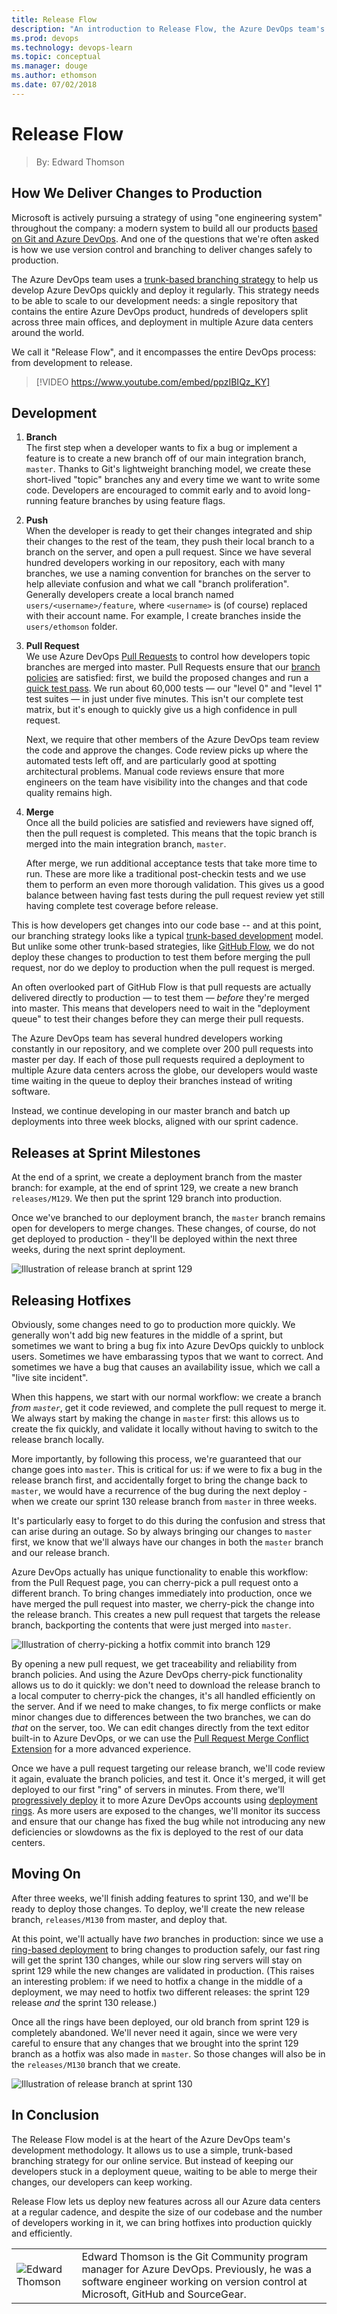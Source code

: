 ```yaml
---
title: Release Flow
description: "An introduction to Release Flow, the Azure DevOps team's branching strategy and development process that ensures that we deliver code to production safely and efficiently."
ms.prod: devops
ms.technology: devops-learn
ms.topic: conceptual
ms.manager: douge
ms.author: ethomson
ms.date: 07/02/2018
---
```


# Release Flow
> By: Edward Thomson

## How We Deliver Changes to Production

Microsoft is actively pursuing a strategy of using "one engineering
system" throughout the company: a modern system to build all our products
[based on Git and Azure DevOps](use-git-microsoft.md).
And one of the questions that we're often asked is how we use version
control and branching to deliver changes safely to production.

The Azure DevOps team uses a [trunk-based branching
strategy](https://trunkbaseddevelopment.com/) to help us develop Azure DevOps
quickly and deploy it regularly.  This strategy needs to be able to scale
to our development needs: a single repository that contains the entire Azure DevOps
product, hundreds of developers split across three main offices, and
deployment in multiple Azure data centers around the world.

We call it "Release Flow", and it encompasses the entire DevOps process:
from development to release.

> [!VIDEO https://www.youtube.com/embed/ppzIBIQz_KY]

## Development

1. **Branch**   
   The first step when a developer wants to fix a bug or implement a
   feature is to create a new branch off of our main integration branch,
   `master`.  Thanks to Git's lightweight branching model, we create these
   short-lived "topic" branches any and every time we want to write some
   code.  Developers are encouraged to commit early and to avoid
   long-running feature branches by using feature flags.

2. **Push**  
   When the developer is ready to get their changes integrated and ship
   their changes to the rest of the team, they push their local branch to
   a branch on the server, and open a pull request.  Since we have several
   hundred developers working in our repository, each with many branches,
   we use a naming convention for branches on the server to help alleviate
   confusion and what we call "branch proliferation".  Generally developers
   create a local branch named `users/<username>/feature`, where
   `<username>` is (of course) replaced with their account name.  For
   example, I create branches inside the `users/ethomson` folder.

3. **Pull Request**  
   We use Azure DevOps [Pull Requests](/azure/devops/git/pull-requests?view=vsts)
   to control how developers topic branches are merged into master.  Pull
   Requests ensure that our [branch policies](/azure/devops/git/branch-policies?view=vsts)
   are satisfied:  first, we build the proposed changes and run a [quick test
   pass](https://blogs.msdn.microsoft.com/bharry/2017/06/28/testing-in-a-cloud-delivery-cadence/).
   We run about 60,000 tests &mdash; our "level 0" and "level 1" test suites
   &mdash; in just under five minutes.  This isn't our complete test matrix,
   but it's enough to quickly give us a high confidence in pull request.

   Next, we require that other members of the Azure DevOps team review the code and
   approve the changes.  Code review picks up where the automated tests left
   off, and are particularly good at spotting architectural problems.  Manual
   code reviews ensure that more engineers on the team have visibility into
   the changes and that code quality remains high.

4. **Merge**  
   Once all the build policies are satisfied and reviewers have signed
   off, then the pull request is completed.  This means that the topic
   branch is merged into the main integration branch, `master`.

   After merge, we run additional acceptance tests that take more time to
   run.  These are more like a traditional post-checkin tests and we use
   them to perform an even more thorough validation.  This gives us a good
   balance between having fast tests during the pull request review yet
   still having complete test coverage before release.

This is how developers get changes into our code base -- and at this
point, our branching strategy looks like a typical [trunk-based
development](https://trunkbaseddevelopment.com) model.  But unlike some
other trunk-based strategies, like [GitHub
Flow](https://guides.github.com/introduction/flow/), we do not deploy
these changes to production to test them before merging the pull request,
nor do we deploy to production when the pull request is merged.

An often overlooked part of GitHub Flow is that pull requests are
actually delivered directly to production &mdash; to test them &mdash;
_before_ they're merged into master.  This means that developers need
to wait in the "deployment queue" to test their changes before they can
merge their pull requests.

The Azure DevOps team has several hundred developers working constantly in our
repository, and we complete over 200 pull requests into master per day.
If each of those pull requests required a deployment to multiple Azure
data centers across the globe, our developers would waste time waiting
in the queue to deploy their branches instead of writing software.

Instead, we continue developing in our master branch and batch up
deployments into three week blocks, aligned with our sprint cadence.

## Releases at Sprint Milestones

At the end of a sprint, we create a deployment branch from the master
branch: for example, at the end of sprint 129, we create a new branch
`releases/M129`.  We then put the sprint 129 branch into production.

Once we've branched to our deployment branch, the `master` branch remains
open for developers to merge changes.  These changes, of course, do not
get deployed to production - they'll be deployed within the next three
weeks, during the next sprint deployment.

![Illustration of release branch at sprint 129](../_img/releaseflow-1.png)

## Releasing Hotfixes

Obviously, some changes need to go to production more quickly.  We
generally won't add big new features in the middle of a sprint, but
sometimes we want to bring a bug fix into Azure DevOps quickly to unblock users.
Sometimes we have embarassing typos that we want to correct.  And
sometimes we have a bug that causes an availability issue, which we call a
"live site incident".

When this happens, we start with our normal workflow: we create a branch
_from `master`_, get it code reviewed, and complete the pull request to
merge it.  We always start by making the change in `master` first:  this
allows us to create the fix quickly, and validate it locally without
having to switch to the release branch locally.

More importantly, by following this process, we're guaranteed that our
change goes into `master`.  This is critical for us: if we were to fix a
bug in the release branch first, and accidentally forget to bring the
change back to `master`, we would have a recurrence of the bug during the
next deploy - when we create our sprint 130 release branch from `master`
in three weeks.

It's particularly easy to forget to do this during the confusion and
stress that can arise during an outage.  So by always bringing our changes
to `master` first, we know that we'll always have our changes in both the
`master` branch and our release branch.

Azure DevOps actually has unique functionality to enable
this workflow: from the Pull Request page, you can cherry-pick a pull
request onto a different branch.  To bring changes immediately into
production, once we have merged the pull request into master, we
cherry-pick the change into the release branch.  This creates a new pull
request that targets the release branch, backporting the contents that
were just merged into `master`.

![Illustration of cherry-picking a hotfix commit into branch 129](../_img/releaseflow-2.png)

By opening a new pull request, we get traceability and reliability from
branch policies.  And using the Azure DevOps cherry-pick functionality allows us
to do it quickly: we don't need to download the release branch to a local
computer to cherry-pick the changes, it's all handled efficiently on the
server.  And if we need to make changes, to fix merge conflicts or make
minor changes due to differences between the two branches, we can do
_that_ on the server, too.  We can edit changes directly from the text
editor built-in to Azure DevOps, or we can use the
[Pull Request Merge Conflict Extension](https://marketplace.visualstudio.com/items?itemName=ms-devlabs.conflicts-tab)
for a more advanced experience.

Once we have a pull request targeting our release branch, we'll code
review it again, evaluate the branch policies, and test it.  Once it's
merged, it will get deployed to our first "ring" of servers in minutes.
From there, we'll [progressively deploy](../what-is-continuous-delivery.md)
it to more Azure DevOps accounts using
[deployment rings](/azure/devops/articles/phase-rollout-with-rings?view=vsts).
As more users are exposed to the changes, we'll monitor its success and
ensure that our change has fixed the bug while not introducing any new
deficiencies or slowdowns as the fix is deployed to the rest of our data
centers.

## Moving On

After three weeks, we'll finish adding features to sprint 130, and we'll
be ready to deploy those changes.  To deploy, we'll create the new release
branch, `releases/M130` from master, and deploy that.

At this point, we'll actually have _two_ branches in production:  since we
use a [ring-based deployment](https://msdn.microsoft.com/magazine/mt814804.aspx)
to bring changes to production safely, our fast ring will get the sprint 130
changes, while our slow ring servers will stay on sprint 129 while the new
changes are validated in production.  (This raises an interesting problem:
if we need to hotfix a change in the middle of a deployment, we may need to
hotfix two different releases: the sprint 129 release _and_ the sprint 130
release.)

Once all the rings have been deployed, our old branch from sprint 129 is
completely abandoned.  We'll never need it again, since we were very
careful to ensure that any changes that we brought into the sprint 129
branch as a hotfix was also made in `master`.  So those changes will
also be in the `releases/M130` branch that we create.

![Illustration of release branch at sprint 130](../_img/releaseflow-3.png)

## In Conclusion

The Release Flow model is at the heart of the Azure DevOps team's development
methodology.  It allows us to use a simple, trunk-based branching strategy
for our online service.  But instead of keeping our developers stuck in a
deployment queue, waiting to be able to merge their changes, our developers
can keep working.

Release Flow lets us deploy new features across all our Azure data centers at
a regular cadence, and despite the size of our codebase and the number of
developers working in it, we can bring hotfixes into production quickly and
efficiently.

|             |                           |
|-------------|---------------------------|
|![Edward Thomson](https://secure.gravatar.com/avatar/1bd10d2eb4ea34a361c566f8ca396202?s=130&d=mm&r=g)|Edward Thomson is the Git Community program manager for Azure DevOps.  Previously, he was a software engineer working on version control at Microsoft, GitHub and SourceGear.|
